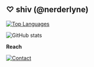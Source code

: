 ## ♡ shiv (@nerderlyne)

[![Top Languages](https://github-readme-stats.vercel.app/api/top-langs/?username=nerderlyne&layout=compact&theme=graywhite&hide=ruby,html,scss,cmake,dockerfile)](https://github.com/anuraghazra/github-readme-stats)

![GitHub stats](https://github-readme-stats.vercel.app/api?username=nerderlyne&show_icons=true&theme=graywhite)

**Reach**

[![Contact](https://img.shields.io/badge/-Email-white?logo=Telegram&style=for-the-badge&logoColor=pink)](mailto:shivanshityagi@icloud.com)
